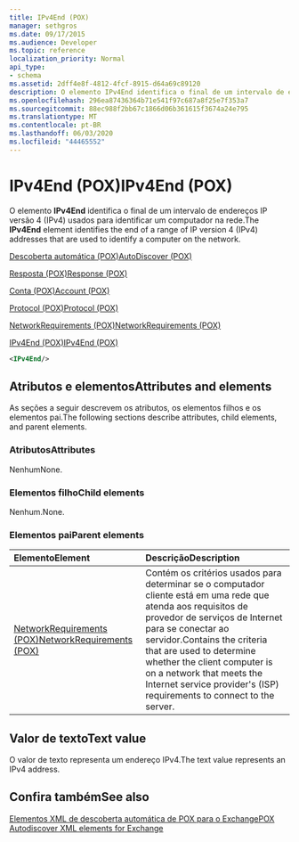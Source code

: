 ```yaml
---
title: IPv4End (POX)
manager: sethgros
ms.date: 09/17/2015
ms.audience: Developer
ms.topic: reference
localization_priority: Normal
api_type:
- schema
ms.assetid: 2dff4e8f-4812-4fcf-8915-d64a69c89120
description: O elemento IPv4End identifica o final de um intervalo de endereços IP versão 4 (IPv4) usados para identificar um computador na rede.
ms.openlocfilehash: 296ea87436364b71e541f97c687a8f25e7f353a7
ms.sourcegitcommit: 88ec988f2bb67c1866d06b361615f3674a24e795
ms.translationtype: MT
ms.contentlocale: pt-BR
ms.lasthandoff: 06/03/2020
ms.locfileid: "44465552"
---
```

# <a name="ipv4end-pox"></a><span data-ttu-id="1eaf6-103">IPv4End (POX)</span><span class="sxs-lookup"><span data-stu-id="1eaf6-103">IPv4End (POX)</span></span>

<span data-ttu-id="1eaf6-104">O elemento **IPv4End** identifica o final de um intervalo de endereços IP versão 4 (IPv4) usados para identificar um computador na rede.</span><span class="sxs-lookup"><span data-stu-id="1eaf6-104">The **IPv4End** element identifies the end of a range of IP version 4 (IPv4) addresses that are used to identify a computer on the network.</span></span> 
  
[<span data-ttu-id="1eaf6-105">Descoberta automática (POX)</span><span class="sxs-lookup"><span data-stu-id="1eaf6-105">AutoDiscover (POX)</span></span>](autodiscover-pox.md)
  
[<span data-ttu-id="1eaf6-106">Resposta (POX)</span><span class="sxs-lookup"><span data-stu-id="1eaf6-106">Response (POX)</span></span>](response-pox.md)
  
[<span data-ttu-id="1eaf6-107">Conta (POX)</span><span class="sxs-lookup"><span data-stu-id="1eaf6-107">Account (POX)</span></span>](account-pox.md)
  
[<span data-ttu-id="1eaf6-108">Protocol (POX)</span><span class="sxs-lookup"><span data-stu-id="1eaf6-108">Protocol (POX)</span></span>](protocol-pox.md)
  
[<span data-ttu-id="1eaf6-109">NetworkRequirements (POX)</span><span class="sxs-lookup"><span data-stu-id="1eaf6-109">NetworkRequirements (POX)</span></span>](networkrequirements-pox.md)
  
[<span data-ttu-id="1eaf6-110">IPv4End (POX)</span><span class="sxs-lookup"><span data-stu-id="1eaf6-110">IPv4End (POX)</span></span>](ipv4end-pox.md)
  
```xml
<IPv4End/>
```

## <a name="attributes-and-elements"></a><span data-ttu-id="1eaf6-111">Atributos e elementos</span><span class="sxs-lookup"><span data-stu-id="1eaf6-111">Attributes and elements</span></span>

<span data-ttu-id="1eaf6-112">As seções a seguir descrevem os atributos, os elementos filhos e os elementos pai.</span><span class="sxs-lookup"><span data-stu-id="1eaf6-112">The following sections describe attributes, child elements, and parent elements.</span></span>
  
### <a name="attributes"></a><span data-ttu-id="1eaf6-113">Atributos</span><span class="sxs-lookup"><span data-stu-id="1eaf6-113">Attributes</span></span>

<span data-ttu-id="1eaf6-114">Nenhum</span><span class="sxs-lookup"><span data-stu-id="1eaf6-114">None.</span></span>
  
### <a name="child-elements"></a><span data-ttu-id="1eaf6-115">Elementos filho</span><span class="sxs-lookup"><span data-stu-id="1eaf6-115">Child elements</span></span>

<span data-ttu-id="1eaf6-116">Nenhum.</span><span class="sxs-lookup"><span data-stu-id="1eaf6-116">None.</span></span>
  
### <a name="parent-elements"></a><span data-ttu-id="1eaf6-117">Elementos pai</span><span class="sxs-lookup"><span data-stu-id="1eaf6-117">Parent elements</span></span>

|<span data-ttu-id="1eaf6-118">**Elemento**</span><span class="sxs-lookup"><span data-stu-id="1eaf6-118">**Element**</span></span>|<span data-ttu-id="1eaf6-119">**Descrição**</span><span class="sxs-lookup"><span data-stu-id="1eaf6-119">**Description**</span></span>|
|:-----|:-----|
|[<span data-ttu-id="1eaf6-120">NetworkRequirements (POX)</span><span class="sxs-lookup"><span data-stu-id="1eaf6-120">NetworkRequirements (POX)</span></span>](networkrequirements-pox.md) <br/> |<span data-ttu-id="1eaf6-121">Contém os critérios usados para determinar se o computador cliente está em uma rede que atenda aos requisitos de provedor de serviços de Internet para se conectar ao servidor.</span><span class="sxs-lookup"><span data-stu-id="1eaf6-121">Contains the criteria that are used to determine whether the client computer is on a network that meets the Internet service provider's (ISP) requirements to connect to the server.</span></span>  <br/> |
   
## <a name="text-value"></a><span data-ttu-id="1eaf6-122">Valor de texto</span><span class="sxs-lookup"><span data-stu-id="1eaf6-122">Text value</span></span>

<span data-ttu-id="1eaf6-123">O valor de texto representa um endereço IPv4.</span><span class="sxs-lookup"><span data-stu-id="1eaf6-123">The text value represents an IPv4 address.</span></span>
  
## <a name="see-also"></a><span data-ttu-id="1eaf6-124">Confira também</span><span class="sxs-lookup"><span data-stu-id="1eaf6-124">See also</span></span>



[<span data-ttu-id="1eaf6-125">Elementos XML de descoberta automática de POX para o Exchange</span><span class="sxs-lookup"><span data-stu-id="1eaf6-125">POX Autodiscover XML elements for Exchange</span></span>](pox-autodiscover-xml-elements-for-exchange.md)

